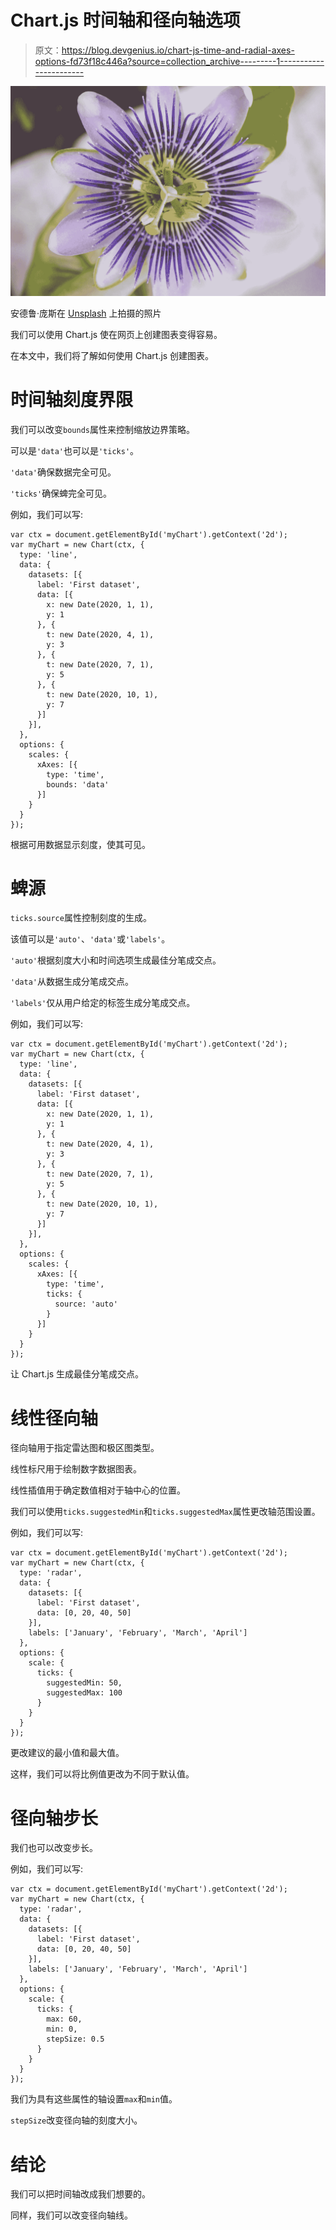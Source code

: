 # Chart.js 时间轴和径向轴选项

> 原文：<https://blog.devgenius.io/chart-js-time-and-radial-axes-options-fd73f18c446a?source=collection_archive---------1----------------------->

![](img/c0cf554a702ebcb4be9948472d7a193e.png)

安德鲁·庞斯在 [Unsplash](https://unsplash.com?utm_source=medium&utm_medium=referral) 上拍摄的照片

我们可以使用 Chart.js 使在网页上创建图表变得容易。

在本文中，我们将了解如何使用 Chart.js 创建图表。

# 时间轴刻度界限

我们可以改变`bounds`属性来控制缩放边界策略。

可以是`'data'`也可以是`'ticks'`。

`'data'`确保数据完全可见。

`'ticks'`确保蜱完全可见。

例如，我们可以写:

```
var ctx = document.getElementById('myChart').getContext('2d');
var myChart = new Chart(ctx, {
  type: 'line',
  data: {
    datasets: [{
      label: 'First dataset',
      data: [{
        x: new Date(2020, 1, 1),
        y: 1
      }, {
        t: new Date(2020, 4, 1),
        y: 3
      }, {
        t: new Date(2020, 7, 1),
        y: 5
      }, {
        t: new Date(2020, 10, 1),
        y: 7
      }]
    }],
  },
  options: {
    scales: {
      xAxes: [{
        type: 'time',
        bounds: 'data'
      }]
    }
  }
});
```

根据可用数据显示刻度，使其可见。

# 蜱源

`ticks.source`属性控制刻度的生成。

该值可以是`'auto'`、`'data'`或`'labels'`。

`'auto'`根据刻度大小和时间选项生成最佳分笔成交点。

`'data'`从数据生成分笔成交点。

`'labels'`仅从用户给定的标签生成分笔成交点。

例如，我们可以写:

```
var ctx = document.getElementById('myChart').getContext('2d');
var myChart = new Chart(ctx, {
  type: 'line',
  data: {
    datasets: [{
      label: 'First dataset',
      data: [{
        x: new Date(2020, 1, 1),
        y: 1
      }, {
        t: new Date(2020, 4, 1),
        y: 3
      }, {
        t: new Date(2020, 7, 1),
        y: 5
      }, {
        t: new Date(2020, 10, 1),
        y: 7
      }]
    }],
  },
  options: {
    scales: {
      xAxes: [{
        type: 'time',
        ticks: {
          source: 'auto'
        }
      }]
    }
  }
});
```

让 Chart.js 生成最佳分笔成交点。

# 线性径向轴

径向轴用于指定雷达图和极区图类型。

线性标尺用于绘制数字数据图表。

线性插值用于确定数值相对于轴中心的位置。

我们可以使用`ticks.suggestedMin`和`ticks.suggestedMax`属性更改轴范围设置。

例如，我们可以写:

```
var ctx = document.getElementById('myChart').getContext('2d');
var myChart = new Chart(ctx, {
  type: 'radar',
  data: {
    datasets: [{
      label: 'First dataset',
      data: [0, 20, 40, 50]
    }],
    labels: ['January', 'February', 'March', 'April']
  },
  options: {
    scale: {
      ticks: {
        suggestedMin: 50,
        suggestedMax: 100
      }
    }
  }
});
```

更改建议的最小值和最大值。

这样，我们可以将比例值更改为不同于默认值。

# 径向轴步长

我们也可以改变步长。

例如，我们可以写:

```
var ctx = document.getElementById('myChart').getContext('2d');
var myChart = new Chart(ctx, {
  type: 'radar',
  data: {
    datasets: [{
      label: 'First dataset',
      data: [0, 20, 40, 50]
    }],
    labels: ['January', 'February', 'March', 'April']
  },
  options: {
    scale: {
      ticks: {
        max: 60,
        min: 0,
        stepSize: 0.5
      }
    }
  }
});
```

我们为具有这些属性的轴设置`max`和`min`值。

`stepSize`改变径向轴的刻度大小。

# 结论

我们可以把时间轴改成我们想要的。

同样，我们可以改变径向轴线。